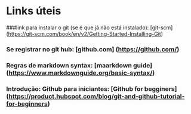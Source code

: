 # Links úteis


###link para instalar o git (se é que já não está instalado): [git-scm] (https://git-scm.com/book/en/v2/Getting-Started-Installing-Git)

### Se registrar no git hub: [github.com] (https://github.com/)

### Regras de markdown syntax: [maarkdown guide] (https://www.markdownguide.org/basic-syntax/)

### Introdução: Github para iniciantes: [Github for begginers] (https://product.hubspot.com/blog/git-and-github-tutorial-for-beginners)